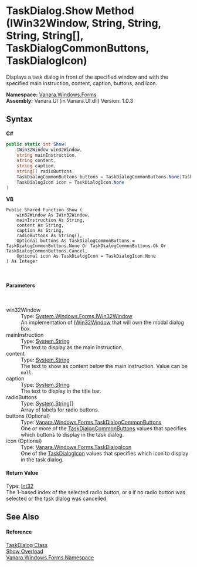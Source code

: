 # TaskDialog.Show Method (IWin32Window, String, String, String, String[], TaskDialogCommonButtons, TaskDialogIcon)
 

Displays a task dialog in front of the specified window and with the specified main instruction, content, caption, buttons, and icon.

**Namespace:**&nbsp;<a href="c580cf52-4028-70db-28d0-f9b1abc03861">Vanara.Windows.Forms</a><br />**Assembly:**&nbsp;Vanara.UI (in Vanara.UI.dll) Version: 1.0.3

## Syntax

**C#**<br />
``` C#
public static int Show(
	IWin32Window win32Window,
	string mainInstruction,
	string content,
	string caption,
	string[] radioButtons,
	TaskDialogCommonButtons buttons = TaskDialogCommonButtons.None|TaskDialogCommonButtons.Ok|TaskDialogCommonButtons.Cancel,
	TaskDialogIcon icon = TaskDialogIcon.None
)
```

**VB**<br />
``` VB
Public Shared Function Show ( 
	win32Window As IWin32Window,
	mainInstruction As String,
	content As String,
	caption As String,
	radioButtons As String(),
	Optional buttons As TaskDialogCommonButtons = TaskDialogCommonButtons.None Or TaskDialogCommonButtons.Ok Or TaskDialogCommonButtons.Cancel,
	Optional icon As TaskDialogIcon = TaskDialogIcon.None
) As Integer
```

<br />

#### Parameters
&nbsp;<dl><dt>win32Window</dt><dd>Type: <a href="http://msdn2.microsoft.com/en-us/library/215475ec" target="_blank">System.Windows.Forms.IWin32Window</a><br />An implementation of <a href="http://msdn2.microsoft.com/en-us/library/215475ec" target="_blank">IWin32Window</a> that will own the modal dialog box.</dd><dt>mainInstruction</dt><dd>Type: <a href="http://msdn2.microsoft.com/en-us/library/s1wwdcbf" target="_blank">System.String</a><br />The text to display as the main instruction.</dd><dt>content</dt><dd>Type: <a href="http://msdn2.microsoft.com/en-us/library/s1wwdcbf" target="_blank">System.String</a><br />The text to show as content below the main instruction. Value can be `null`.</dd><dt>caption</dt><dd>Type: <a href="http://msdn2.microsoft.com/en-us/library/s1wwdcbf" target="_blank">System.String</a><br />The text to display in the title bar.</dd><dt>radioButtons</dt><dd>Type: <a href="http://msdn2.microsoft.com/en-us/library/s1wwdcbf" target="_blank">System.String</a>[]<br />Array of labels for radio buttons.</dd><dt>buttons (Optional)</dt><dd>Type: <a href="24a04795-1812-6a68-8154-3e3cfbeb2b37">Vanara.Windows.Forms.TaskDialogCommonButtons</a><br />One or more of the <a href="24a04795-1812-6a68-8154-3e3cfbeb2b37">TaskDialogCommonButtons</a> values that specifies which buttons to display in the task dialog.</dd><dt>icon (Optional)</dt><dd>Type: <a href="4a3d5409-629a-7145-2b46-501d87d8f8ee">Vanara.Windows.Forms.TaskDialogIcon</a><br />One of the <a href="4a3d5409-629a-7145-2b46-501d87d8f8ee">TaskDialogIcon</a> values that specifies which icon to display in the task dialog.</dd></dl>

#### Return Value
Type: <a href="http://msdn2.microsoft.com/en-us/library/td2s409d" target="_blank">Int32</a><br />The 1-based index of the selected radio button, or `0` if no radio button was selected or the task dialog was cancelled.

## See Also


#### Reference
<a href="0e4976bb-9701-b107-c589-9d00dabbbae0">TaskDialog Class</a><br /><a href="e3809007-38e8-1022-5414-e6249ca42774">Show Overload</a><br /><a href="c580cf52-4028-70db-28d0-f9b1abc03861">Vanara.Windows.Forms Namespace</a><br />